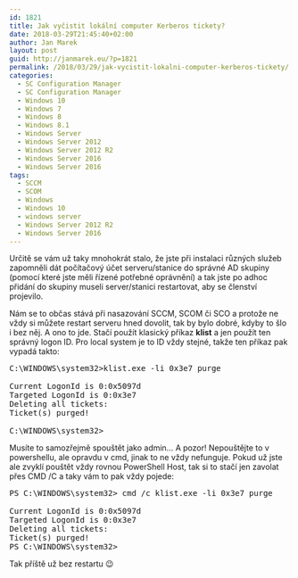 ```yaml
---
id: 1821
title: Jak vyčistit lokální computer Kerberos tickety?
date: 2018-03-29T21:45:40+02:00
author: Jan Marek
layout: post
guid: http://janmarek.eu/?p=1821
permalink: /2018/03/29/jak-vycistit-lokalni-computer-kerberos-tickety/
categories:
  - SC Configuration Manager
  - SC Configuration Manager
  - Windows 10
  - Windows 7
  - Windows 8
  - Windows 8.1
  - Windows Server
  - Windows Server 2012
  - Windows Server 2012 R2
  - Windows Server 2016
  - Windows Server 2016
tags:
  - SCCM
  - SCOM
  - Windows
  - Windows 10
  - windows server
  - Windows Server 2012 R2
  - Windows Server 2016
---
```

Určitě se vám už taky mnohokrát stalo, že jste při instalaci různých služeb zapomněli dát počítačový účet serveru/stanice do správné AD skupiny (pomocí které jste měli řízené potřebné oprávnění) a tak jste po adhoc přidání do skupiny museli server/stanici restartovat, aby se členství projevilo.

Nám se to občas stává při nasazování SCCM, SCOM či SCO a protože ne vždy si můžete restart serveru hned dovolit, tak by bylo dobré, kdyby to šlo i bez něj. A ono to jde. Stačí použít klasický příkaz **klist** a jen použít ten správný logon ID. Pro local system je to ID vždy stejné, takže ten příkaz pak vypadá takto:

<pre class="lang:default decode:true">C:\WINDOWS\system32&gt;klist.exe -li 0x3e7 purge

Current LogonId is 0:0x5097d
Targeted LogonId is 0:0x3e7
Deleting all tickets:
Ticket(s) purged!

C:\WINDOWS\system32&gt;</pre>

Musíte to samozřejmě spouštět jako admin&#8230; A pozor! Nepouštějte to v powershellu, ale opravdu v cmd, jinak to ne vždy nefunguje. Pokud už jste ale zvyklí pouštět vždy rovnou PowerShell Host, tak si to stačí jen zavolat přes CMD /C a taky vám to pak vždy pojede:

<pre class="lang:default decode:true ">PS C:\WINDOWS\system32&gt; cmd /c klist.exe -li 0x3e7 purge

Current LogonId is 0:0x5097d
Targeted LogonId is 0:0x3e7
Deleting all tickets:
Ticket(s) purged!
PS C:\WINDOWS\system32&gt;</pre>

Tak příště už bez restartu 😉

&nbsp;